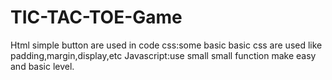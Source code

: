# TIC-TAC-TOE-Game

Html simple button are used in code 
css:some basic basic css are used like padding,margin,display,etc
Javascript:use small small function make easy and basic level.
